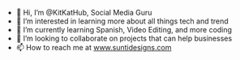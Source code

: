 - 👋 Hi, I’m @KitKatHub, Social Media Guru
- 👀 I’m interested in learning more about all things tech and trend
- 🌱 I’m currently learning Spanish, Video Editing, and more coding
- 💞️ I’m looking to collaborate on projects that can help businesses
- 📫 How to reach me at www.suntidesigns.com

<!---
KitKatHub/KitKatHub is a ✨ special ✨ repository because its `README.md` (this file) appears on your GitHub profile.
You can click the Preview link to take a look at your changes.
--->
